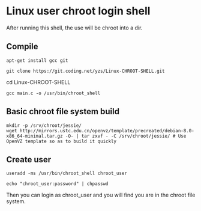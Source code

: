 # Linux user chroot login shell

After running this shell, the use will be chroot into a dir.


## Compile
```
apt-get install gcc git
```
```
git clone https://git.coding.net/yzs/Linux-CHROOT-SHELL.git
```
cd Linux-CHROOT-SHELL
```
gcc main.c -o /usr/bin/chroot_shell
```

## Basic chroot file system build
```
mkdir -p /srv/chroot/jessie/
wget http://mirrors.ustc.edu.cn/openvz/template/precreated/debian-8.0-x86_64-minimal.tar.gz -O- | tar zxvf - -C /srv/chroot/jessie/ # Use OpenVZ template so as to build it quickly
```

## Create user
```
useradd -ms /usr/bin/chroot_shell chroot_user
```
```
echo "chroot_user:password" | chpasswd
```

Then you can login as chroot_user and you will find you are in the chroot file system.
